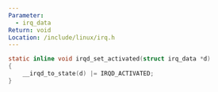```yaml
---
Parameter:
  - irq_data
Return: void
Location: /include/linux/irq.h
---
```


```c title=irqd_set_activated()
static inline void irqd_set_activated(struct irq_data *d)
{
	__irqd_to_state(d) |= IRQD_ACTIVATED;
}
```
